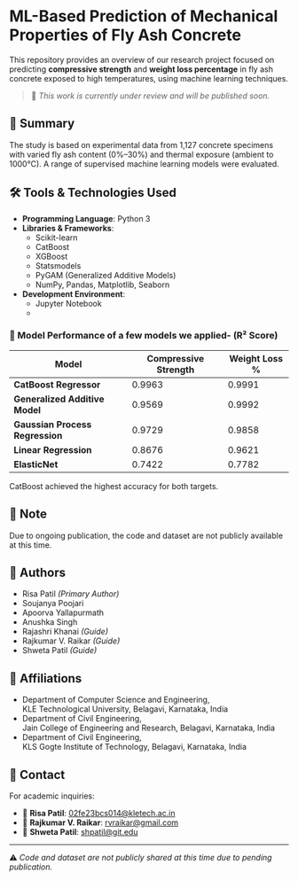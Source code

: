 # ML-Based Prediction of Mechanical Properties of Fly Ash Concrete

This repository provides an overview of our research project focused on predicting **compressive strength** and **weight loss percentage** in fly ash concrete exposed to high temperatures, using machine learning techniques.

> 📢 _This work is currently under review and will be published soon._

## 🧠 Summary

The study is based on experimental data from 1,127 concrete specimens with varied fly ash content (0%–30%) and thermal exposure (ambient to 1000°C). A range of supervised machine learning models were evaluated.

## 🛠️ Tools & Technologies Used

- **Programming Language**: Python 3  
- **Libraries & Frameworks**:
  - Scikit-learn
  - CatBoost
  - XGBoost
  - Statsmodels
  - PyGAM (Generalized Additive Models)
  - NumPy, Pandas, Matplotlib, Seaborn
- **Development Environment**:
  - Jupyter Notebook
  - 
### 🔢 Model Performance of a few models we applied- (R² Score)

| Model                            | Compressive Strength | Weight Loss % |
|----------------------------------|----------------------|---------------|
| **CatBoost Regressor**           | 0.9963               | 0.9991        |
| **Generalized Additive Model**   | 0.9569               | 0.9992        |
| **Gaussian Process Regression**  | 0.9729               | 0.9858        |
| **Linear Regression**            | 0.8676               | 0.9621        |
| **ElasticNet**                   | 0.7422               | 0.7782        |

CatBoost achieved the highest accuracy for both targets.

## 📌 Note

Due to ongoing publication, the code and dataset are not publicly available at this time.

## 👥 Authors

- Risa Patil *(Primary Author)*  
- Soujanya Poojari  
- Apoorva Yallapurmath  
- Anushka Singh  
- Rajashri Khanai *(Guide)*  
- Rajkumar V. Raikar *(Guide)*  
- Shweta Patil *(Guide)*
## 🏫 Affiliations

- Department of Computer Science and Engineering,  
  KLE Technological University, Belagavi, Karnataka, India  
- Department of Civil Engineering,  
  Jain College of Engineering and Research, Belagavi, Karnataka, India  
- Department of Civil Engineering,  
  KLS Gogte Institute of Technology, Belagavi, Karnataka, India

## 📧 Contact

For academic inquiries:

- 📩 **Risa Patil**: 02fe23bcs014@kletech.ac.in  
- 📩 **Rajkumar V. Raikar**: rvraikar@gmail.com  
- 📩 **Shweta Patil**: shpatil@git.edu

---

⚠️ _Code and dataset are not publicly shared at this time due to pending publication._
